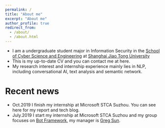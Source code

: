 ```yaml
---
permalink: /
title: "About me"
excerpt: "About me"
author_profile: true
redirect_from: 
  - /about/
  - /about.html
---
```


* I am a undergraduate student major in Information Security in the [School of Cyber Science and Engineering](http://infosec.sjtu.edu.cn/) at [Shanghai Jiao Tong University](http://en.sjtu.edu.cn/)
* This is my up-to-date CV and you can contact me at here.
* My research interest and internship experience mainly lies in NLP, including conversational AI, text analysis and semantic network.

# Recent news
* Oct.2019 I finish my internship at Microsoft STCA Suzhou. You can see here for my report and tech blog.
* July.2019 I start my internship at Microsoft STCA Suzhou and my group focuses on [Bot Framework](https://dev.botframework.com/), my manager is [Greg Sun](https://www.linkedin.com/in/gregsun/).